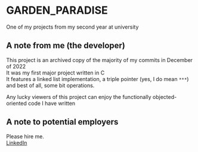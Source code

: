 # GARDEN_PARADISE
One of my projects from my second year at university

## A note from me (the developer)
This project is an archived copy of the majority of my commits in December of 2022\
It was my first major project written in C\
It features a linked list implementation, a triple pointer (yes, I do mean `***`)
and best of all, some bit operations.

Any lucky viewers of this project can enjoy the functionally objected-oriented code I have written


## A note to potential employers
Please hire me.\
[LinkedIn](https://www.linkedin.com/in/bensnellgrove/)

